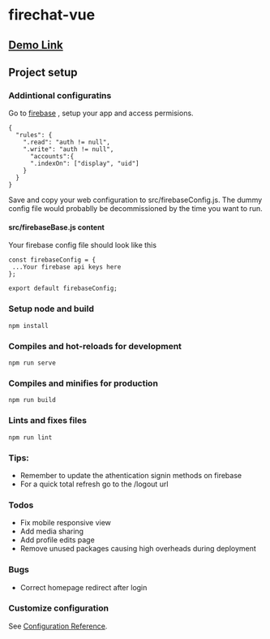 # firechat-vue

## [Demo Link](http://fire-chat-vue.herokuapp.com/)

## Project setup

### Addintional configuratins

Go to [firebase](https://console.firebase.google.com/) , setup your app and access permisions.

```
{
  "rules": {
    ".read": "auth != null",
    ".write": "auth != null",
      "accounts":{
      ".indexOn": ["display", "uid"]
    }
  }
}

```

Save and copy your web configuration to src/firebaseConfig.js. The dummy config file would probablly be decommissioned by the time you want to run.

#### src/firebaseBase.js content

Your firebase config file should look like this

```
const firebaseConfig = {
 ...Your firebase api keys here
};

export default firebaseConfig;
```


### Setup node and build
```
npm install
```

### Compiles and hot-reloads for development
```
npm run serve
```

### Compiles and minifies for production
```
npm run build
```

### Lints and fixes files
```
npm run lint
```

### Tips: 
* Remember to update the athentication signin methods on firebase
* For a quick total refresh go to the /logout url


### Todos
* Fix mobile responsive view
* Add media sharing
* Add profile edits page
* Remove unused packages causing high overheads during deployment

### Bugs
* Correct homepage redirect after login
### Customize configuration
See [Configuration Reference](https://cli.vuejs.org/config/).



